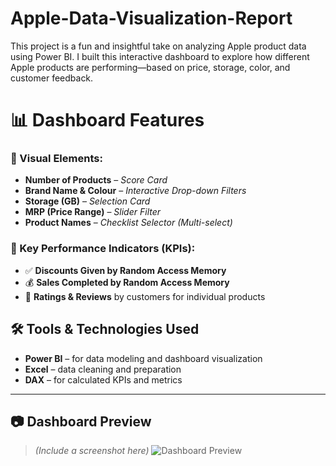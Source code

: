# Apple-Data-Visualization-Report
This project is a fun and insightful take on analyzing Apple product data using Power BI. I built this interactive dashboard to explore how different Apple products are performing—based on price, storage, color, and customer feedback.
# 📊 Dashboard Features

### 🎯 Visual Elements:
- **Number of Products** – *Score Card*
- **Brand Name & Colour** – *Interactive Drop-down Filters*
- **Storage (GB)** – *Selection Card*
- **MRP (Price Range)** – *Slider Filter*
- **Product Names** – *Checklist Selector (Multi-select)*

### 📌 Key Performance Indicators (KPIs):
- ✅ **Discounts Given by Random Access Memory**
- 💰 **Sales Completed by Random Access Memory**
- 🌟 **Ratings & Reviews** by customers for individual products

## 🛠 Tools & Technologies Used
- **Power BI** – for data modeling and dashboard visualization
- **Excel** – data cleaning and preparation
- **DAX** – for calculated KPIs and metrics


---

## 📷 Dashboard Preview

> *(Include a screenshot here)*
![Dashboard Preview](assets/dashboard-screenshot.png)
